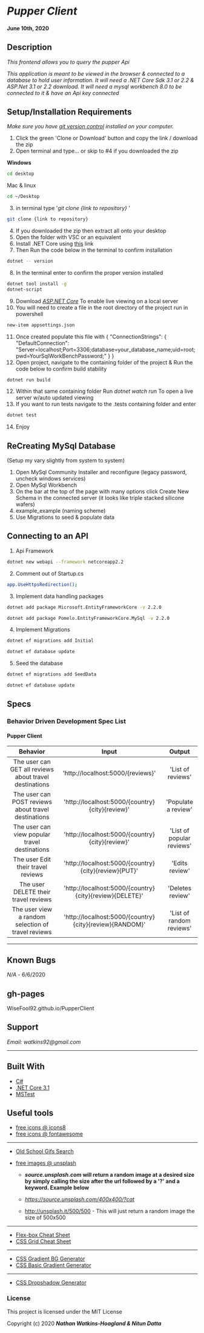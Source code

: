 # _Pupper Client_

#### June 10th, 2020

## Description

_This frontend allows you to query the pupper Api_

_This application is meant to be viewed in the browser & connected to a database to hold user information. It will need a .NET Core Sdk 3.1 or 2.2 & ASP.Net 3.1 or 2.2 download. It will need a mysql workbench 8.0 to be connected to it & have an Api key connected_

## Setup/Installation Requirements

_Make sure you have [git version control](https://git-scm.com/downloads) installed on your computer._

1. Click the green 'Clone or Download' button and copy the link / download the zip
2. Open terminal and type... or skip to #4 if you downloaded the zip

**Windows**

```sh
cd desktop
```

Mac & linux

```sh
cd ~/Desktop
```

3.  in terminal type '_git clone {link to repository}_ '

```sh
git clone {link to repository}
```
4. If you downloaded the zip then extract all onto your desktop
5. Open the folder with VSC or an equivalent
6. Install .NET Core using <a href="https://docs.microsoft.com/en-us/dotnet/core/install/runtime?pivots=os-windows">this</a> link
7. Then Run the code below in the terminal to confirm installation
```sh
dotnet -- version
```  
8. In the terminal enter to confirm the proper version installed 
```sh
dotnet tool install -g 
dotnet-script
```
9. Download _[ASP.NET Core](https://dotnet.microsoft.com/download)_ To enable live viewing on a local server
10. You will need to create a file in the root directory of the project run in powershell 
```sh
new-item appsettings.json
```
11. Once created populate this file with
{
  "ConnectionStrings": {
      "DefaultConnection": "Server=localhost;Port=3306;database=your_database_name;uid=root;pwd=YourSqlWorkBenchPassword;"
  }
}
11. Open project, navigate to the containing folder of the project & Run the code below to confirm build stability
```sh
dotnet run build 
```
12. Within that same containing folder Run _dotnet watch run_ To open a live server w/auto updated viewing
13. If you want to run tests navigate to the .tests containing folder and enter
```sh
dotnet test
```
14. Enjoy

## ReCreating MySql Database 
(Setup my vary slightly from system to system)

1. Open MySql Community Installer and reconfigure (legacy password, uncheck windows services)
2. Open MySql Workbench
3. On the bar at the top of the page with many options click Create New Schema in the connected server (it looks like triple stacked silicone wafers)
4. example_example (naming scheme)
5. Use Migrations to seed & populate data

## Connecting to an API

1. Api Framework
```sh
dotnet new webapi --framework netcoreapp2.2
```
2. Comment out of Startup.cs
```sh
app.UseHttpsRedirection();
```
3. Implement data handling packages
```sh
dotnet add package Microsoft.EntityFrameworkCore -v 2.2.0
```
```sh
dotnet add package Pomelo.EntityFrameworkCore.MySql -v 2.2.0 
```
4. Implement Migrations
```sh
dotnet ef migrations add Initial
```
```sh
dotnet ef database update
```
5. Seed the database
```sh
dotnet ef migrations add SeedData
```
```sh
dotnet ef database update
```

## Specs

### Behavior Driven Development Spec List
#### Pupper Client
|                          Behavior                          | Input  | Output  |
| :--------------------------------------------------------: | :----: | :-----: |
| The user can GET all reviews about travel destinations | 'http://localhost:5000/{reviews}' | 'List of reviews' |
| The user can POST reviews about travel destinations | 'http://localhost:5000/{country}{city}{review}' | 'Populate a review' |
| The user can view popular travel destinations | 'http://localhost:5000/{country}{city}{review}' | 'List of popular reviews' |
| The user Edit their travel reviews | 'http://localhost:5000/{country}{city}{review}{PUT}' | 'Edits review' |
| The user DELETE their travel reviews | 'http://localhost:5000/{country}{city}{review}{DELETE}' | 'Deletes review' |
| The user view a random selection of travel reviews | 'http://localhost:5000/{country}{city}{review}{RANDOM}' | 'List of random reviews' |


---
## Known Bugs

_N/A_ - 6/6/2020

## gh-pages

WiseFool92.github.io/PupperClient

## Support

_Email: watkins92@gmail.com_

---
## Built With

- [C#](https://docs.microsoft.com/en-us/dotnet/csharp/)
- [.NET Core 3.1](https://dotnet.microsoft.com/download/dotnet-core/3.1)
- [MSTest](https://docs.microsoft.com/en-us/dotnet/core/testing/unit-testing-with-mstest)

## Useful tools

- [free icons @ icons8](https://icons8.com/)
- [free icons @ fontawesome](https://fontawesome.com/)

---

- [Old School Gifs Search](https://gifcities.org/)
- [free images @ unsplash](https://unsplash.com/)

  - **_source.unsplash.com_ will return a random image at a desired size by simply calling the size after the url followed by a '?' and a keyword. Example below**

  - _https://source.unsplash.com/400x400/?cat_
  - http://unsplash.it/500/500 - This will just return a random image the size of 500x500

---

- [Flex-box Cheat Sheet](http://yoksel.github.io/flex-cheatsheet/)
- [CSS Grid Cheat Sheet](http://grid.malven.co/)

---

- [CSS Gradient BG Generator](https://mycolor.space/gradient)
- [CSS Basic Gradient Generator](https://cssgradient.io/)

---

- [CSS Dropshadow Generator](https://cssgenerator.org/box-shadow-css-generator.html)

### License

This project is licensed under the MIT License

Copyright (c) 2020 **_Nathan Watkins-Hoagland & Nitun Datta_**
